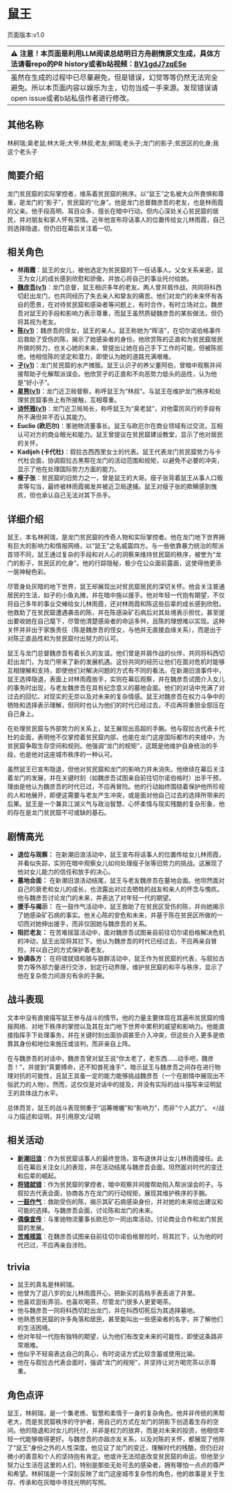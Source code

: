 # 鼠王
页面版本:v1.0
 

| :warning: 注意！本页面是利用LLM阅读总结明日方舟剧情原文生成，具体方法请看repo的PR history或者b站视频：[BV1gdJ7zqESe](https://www.bilibili.com/video/BV1gdJ7zqESe/)         |
|:----------------------------|
| 虽然在生成的过程中已尽量避免，但是错误，幻觉等等仍然无法完全避免。所以本页面内容以娱乐为主，切勿当成一手来源。发现错误请open issue或者b站私信作者进行修改。|



## 其他名称
林舸瑞;臭老鼠;林大哥;大爷;林叔;老友;舸瑞;老头子;龙门的影子;贫民区的化身;我这个老头子
## 简要介绍
龙门贫民窟的实际掌控者，维系着贫民窟的秩序。以“鼠王”之名被大众所畏惧和尊重，是龙门的“影子”，贫民窟的“化身”。他是龙门总督魏彦吾的老友，也是林雨霞的父亲。他手段高明、耳目众多，擅长在暗中行动，但内心深处关心贫民窟的居民，并对朋友和家人怀有深情。近年他宣布将话事人的位置传给女儿林雨霞，自己则选择隐退，但仍旧在幕后关注着一切。
## 相关角色
-   **林雨霞**：鼠王的女儿，被他选定为贫民窟的下一任话事人。父女关系亲密，鼠王为女儿的成长感到欣慰和骄傲，并放心将自己的事业托付给她。
-   **[魏彦吾](../char_v3/extended_char_wei_yan_wu.md)([v1](extended_char_wei_yan_wu.md))**：龙门总督，鼠王相识多年的老友。两人曾并肩作战，共同将科西切赶出龙门，也共同经历了失去亲人和挚友的痛苦。他们对龙门的未来怀有各自的愿景，在对待贫民窟和感染者等问题上，有时合作，有时立场对立。魏彦吾对鼠王的手段和影响力表示尊重，而鼠王虽然质疑魏彦吾的某些做法，但仍将其视为老友。
-   **[陈](../char_v3/char_010_chen.md)([v1](char_010_chen.md))**：魏彦吾的侄女，鼠王的亲人。鼠王称她为“晖洁”，在切尔诺伯格事件后救助了受伤的陈，揭示了她感染者的身份。他欣赏陈的正直和为贫民窟居民所做的努力，也关心她的未来，曾提出让她在自己手下工作的可能，但被陈拒绝。他相信陈的坚定和潜力，即使认为她的道路充满艰难。
-   **[孑](../char_v3/char_272_strong.md)([v1](char_272_strong.md))**：龙门贫民窟的水产摊贩。鼠王认识孑的养父董阿伯，曾暗中观察并间接帮助孑化解帮派误会。他欣赏孑的正直和不向恶势力低头的品性，认为他是“好小子”。
-   **[星熊](../char_v3/char_136_hsguma.md)([v1](char_136_hsguma.md))**：龙门近卫局督察，称呼鼠王为“林叔”。与鼠王在维护龙门秩序和处理贫民窟事务上有所接触，互相尊重。
-   **[诗怀雅](../char_v3/char_308_swire.md)([v1](char_308_swire.md))**：龙门近卫局局长，称呼鼠王为“臭老鼠”，对他雷厉风行的手段有所不满但并不否认其能力。
-   **Euclio (欧厄尔)**：峯驰物流董事长。鼠王与欧厄尔在商业领域有过交流，互相认可对方的商业眼光和能力。鼠王曾提议在贫民窟建设教堂，显示了他对居民的关怀。
-   **Kadijeh (卡代杜)**：叙拉古西西里女士的代表。鼠王代表龙门贫民窟势力与卡代杜会面，协调叙拉古黑帮在龙门的活动范围和规矩，以避免不必要的冲突，显示了他在处理国际势力方面的能力。
-   **瘦子张**：贫民窟的旧势力之一，曾是鼠王的大哥。瘦子张背着鼠王从事人口贩卖等勾当，最终被林雨霞揭发并被近卫局逮捕。鼠王对瘦子张的欺瞒感到愧疚，但也承认自己无法对其下杀手。
## 详细介绍
鼠王，本名林舸瑞，是龙门贫民窟的传奇人物和实际掌控者。他在龙门地下世界拥有巨大的影响力和情报网络，以“鼠王”之名威震四方。与一些依靠暴力统治的帮派首领不同，鼠王通过复杂的手段和对人心的洞察来维持贫民窟的秩序，被誉为“龙门的影子，贫民区的化身”。他的行踪隐秘，极少在公众面前露面，这使得他更添一层神秘色彩。

尽管身处灰暗的地下世界，鼠王却展现出对贫民窟居民的深切关怀。他会关注普通居民的生活，如孑的小鱼丸摊，并在暗中施以援手。他对年轻一代抱有期望，不仅将自己多年的事业交棒给女儿林雨霞，还对林雨霞和陈这些后辈的成长感到欣慰。他救助了在贫民窟遭遇袭击的陈，并在陈感染矿石病后对其处境表示担忧，甚至提出要收她在自己麾下，尽管他清楚感染者的命运多舛，且陈的理想难以实现。这种关怀并非出于家族责任（陈是魏彦吾的侄女，与他并无直接血缘关系），而是出于对陈正直品性和为贫民窟付出努力的认可。

鼠王与龙门总督魏彦吾有着长久的友谊。他们曾是并肩作战的伙伴，共同将科西切赶出龙门，为龙门带来了新的发展机遇。这份共同的经历让他们在面对危机时能够互相理解和支持，即使他们对解决问题的方式有不同的看法。在新潮旧浪事件中，鼠王选择隐退，表面上对林雨霞放手，实则在幕后观察，并在魏彦吾试图介入女儿的事务时出现，与老友魏彦吾在具有纪念意义的墓地会面。他们的对话中充满了对过去的回忆、对现实的无奈以及对未来的复杂情感。鼠王对魏彦吾在权力斗争中的牺牲和选择表示理解，但同时也认为他们的时代已经过去，不应再将重担全部压在自己身上。

在处理贫民窟与外部势力的关系上，鼠王展现出高超的手腕。他与叙拉古代表卡代杜的会面，表明他不仅掌控着贫民窟内部，也能在龙门这座国际都市的夹缝中，为贫民窟争取生存空间和规则。他强调“龙门的规矩”，这既是他维护自身统治的手段，也是他对这座城市秩序的一种认可。

虽然鼠王已宣布隐退，但他对贫民窟和龙门的影响力并未消失。他继续在幕后关注着龙门的发展，并在关键时刻（如魏彦吾试图亲自前往切尔诺伯格时）出手干预，理由是他认为魏彦吾的时代已过，不应再冒险。他的行动始终围绕着保护他所珍视的人和地展开，即便这需要与老友产生冲突，或是面对他自己过去的选择所带来的后果。鼠王是一个兼具江湖义气与政治智慧、心怀柔情与现实残酷的复杂形象，他的存在是龙门贫民窟不可或缺的基石。
## 剧情高光
*   **退位与观察：** 在新潮旧浪活动中，鼠王宣布将话事人的位置传给女儿林雨霞，并看似失踪，实则在暗中观察女儿如何处理瘦子张等旧势力的挑战。这展现了他对女儿能力的信任和放手的决心。
*   **墓地会面：** 在新潮旧浪活动结尾，鼠王与老友魏彦吾在墓地会面。他坦然面对自己的衰老和女儿的成长，也流露出对过去牺牲的战友和亲人的怀念与愧疚。他与魏彦吾讨论龙门的未来，并表达了对年轻一代的期望。
*   **援手与揭示：** 在一鼓作气活动中，鼠王救助了在贫民区受伤的陈，并向她揭示了她感染矿石病的事实。他关心陈的安危和未来，并基于陈在贫民区所做的一切而对她伸出援手，而非仅因她与魏彦吾的关系。
*   **阻拦老友：** 在苦难摇篮活动中，面对魏彦吾试图亲自前往切尔诺伯格解决危机的冲动，鼠王出现将其拦下。他认为魏彦吾的时代已经过去，不应再亲自冒险，并以自己的方式保护着老友。
*   **协调各方：** 在将错就错和狼与狼群活动中，鼠王作为贫民窟的代表，与叙拉古势力等外部力量进行交涉，划定行动界限，维护贫民窟的和平与秩序，显示了他在复杂势力间游刃有余的手腕。
## 战斗表现
文本中没有直接描写鼠王参与战斗的情节。他的力量主要体现在其遍布贫民窟的情报网络、对地下秩序的掌控以及其在龙门地下世界中累积的威望和影响力。他能直接指挥手下处理事务，并在关键时刻出面协调甚至介入冲突，但这些介入更多是依靠其身份和地位来施压或谈判，而非亲自上阵。

在与魏彦吾的对话中，魏彦吾曾对鼠王说“你太老了，老东西......动手吧，魏彦吾！”，并提到“真要搏命，还不知兽死谁手”，暗示鼠王与魏彦吾之间存在进行物理对抗的可能性，且鼠王具备一定的能力能够挑战魏彦吾（一个在剧情中展现出不俗武力的人物）。然而，这仅仅是对话中的提及，并没有实际的战斗描写来证明鼠王的具体战力水平。

总体而言，鼠王的战斗表现侧重于“运筹帷幄”和“影响力”，而非“个人武力”。
</战斗力描述和证明，并引用原文/证明
## 相关活动
-   **[新潮旧浪](../stories/story_lin_set_1.md)**：作为贫民窟话事人的最终登场，宣布退休并让女儿林雨霞接任。此后在幕后关注女儿的表现，并在活动结尾与魏彦吾会面，坦然面对时代的变迁和后辈的崛起。
-   **[将错就错](../stories/story_strong_set_1.md)**：作为贫民窟的掌控者，暗中观察并间接帮助陷入帮派误会的孑。与叙拉古代表会面，协商各方在龙门的行动规矩，展现其维护秩序的手腕。
-   **[一鼓作气](../stories/story_chen_set_1.md)**：救助受伤的陈，揭示其矿石病感染身份，并对她的未来给出建议和可能的选择。与魏彦吾会面，讨论陈和龙门的未来。
-   **[偶像宣传](../stories/story_archet_set_1.md)**：与峯驰物流董事长欧厄尔一同出席活动，讨论商业合作和龙门贫民窟的发展。
-   **[苦难摇篮](../stories/main_7.md)**：在魏彦吾试图亲自前往切尔诺伯格冒险时，将其拦下，认为他的时代已过，不应再亲自涉险。
## trivia
*   鼠王的真名是林舸瑞。
*   他曾为了逗八岁的女儿林雨霞开心，把新买的高档手表丢进了井里。
*   他喜欢逛街弄羽，也喜欢喝茶，尽管龙门很多人更爱喝茶。
*   他与魏彦吾一同将科西切赶出龙门，并在科西切死后为其选择墓地。
*   他熟悉贫民窟的许多角落和居民，甚至能叫出一些感染者的名字，并了解他们的生活困境。
*   他对年轻一代抱有独特的期望，认为他们有改变未来的可能性，即使这条路非常艰难。
*   他似乎不轻易表达自己的真心，有时说话方式比较含蓄或使用比喻。
*   他在与叙拉古代表会面时，强调“龙门的规矩”，并坚持让对方喝完茶以示尊重。
## 角色点评
鼠王，林舸瑞，是一个集老练、智慧和柔情于一身的复杂角色。他并非传统的黑帮老大，而是贫民窟秩序的守护者，用自己的方式在龙门的阴影下创造着生存的空间。他的隐退和对女儿的托付，并非是权力的放弃，而是对未来的投资，他相信年轻一代能够做得更好。与魏彦吾的亦敌亦友关系，以及对陈的关怀，都展现了他除了“鼠王”身份之外的人性深度。他见证了龙门的变迁，理解时代的残酷，但仍旧对微小的善意和个人的坚持抱有肯定。他或许无法彻底改变贫民窟的命运，但他至少努力让生活在这里的人们，特别是那些无处可去的感染者，拥有哪怕一点点的尊严和希望。林舸瑞是一个深刻反映了龙门这座城市复杂性的角色，他的故事是关于生存、传承和在灰暗中寻找光明的写照。